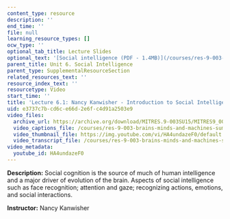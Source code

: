```yaml
---
content_type: resource
description: ''
end_time: ''
file: null
learning_resource_types: []
ocw_type: ''
optional_tab_title: Lecture Slides
optional_text: '[Social intelligence (PDF - 1.4MB)](/courses/res-9-003-brains-minds-and-machines-summer-course-summer-2015/resources/mitres_9_003sum15_lec6-1)'
parent_title: Unit 6. Social Intelligence
parent_type: SupplementalResourceSection
related_resources_text: ''
resource_index_text: ''
resourcetype: Video
start_time: ''
title: 'Lecture 6.1: Nancy Kanwisher - Introduction to Social Intelligence'
uid: e3737c7b-cd6c-e66d-2e6f-c4d91a2503e9
video_files:
  archive_url: https://archive.org/download/MITRES.9-003SU15/MITRES9_003SU15_Lecture_6-1_300k.mp4
  video_captions_file: /courses/res-9-003-brains-minds-and-machines-summer-course-summer-2015/d6e3c383ed5f5ae3a64f2d38b3a5f03a_HA4undazeF0.vtt
  video_thumbnail_file: https://img.youtube.com/vi/HA4undazeF0/default.jpg
  video_transcript_file: /courses/res-9-003-brains-minds-and-machines-summer-course-summer-2015/222d871f1ffda4afac35a81439a23c49_HA4undazeF0.pdf
video_metadata:
  youtube_id: HA4undazeF0
---
```


**Description:** Social cognition is the source of much of human intelligence and a major driver of evolution of the brain. Aspects of social intelligence such as face recognition; attention and gaze; recognizing actions, emotions, and social interactions.

**Instructor:** Nancy Kanwisher

